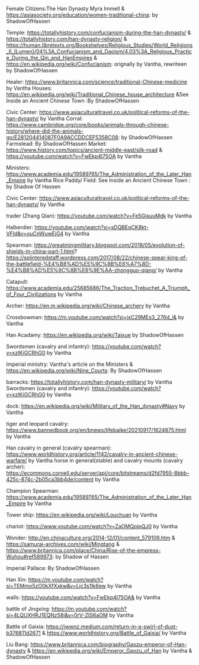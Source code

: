 Female Citizens:The Han Dynasty Myra Immell & https://asiasociety.org/education/women-traditional-china: by ShadowOfHassen

Temple: https://totallyhistory.com/confucianism-during-the-han-dynasty/ & https://totallyhistory.com/han-dynasty-religion/ & https://human.libretexts.org/Bookshelves/Religious_Studies/World_Religions_II_(Lumen)/04%3A_Confucianism_and_Daoism/4.03%3A_Religious_Practice_During_the_Qin_and_HanEmpires & https://en.wikipedia.org/wiki/Confucianism: orignally by Vantha, rewriteen by ShadowOfHassen

Healer: https://www.britannica.com/science/traditional-Chinese-medicine by Vantha
Houses: https://en.wikipedia.org/wiki/Traditional_Chinese_house_architecture &See Inside an Ancient Chinese Town  :By ShadowOfHassen 


Civic Center: https://www.asiaculturaltravel.co.uk/political-reforms-of-the-han-dynasty/ by Vantha
Corral: https://www.cambridge.org/core/books/animals-through-chinese-history/where-did-the-animals-go/E281204414087F0A9ACCDDCEF5358C08: by ShadowOfHassen
Farmstead: By ShadowOfHassen
Market: https://www.history.com/topics/ancient-middle-east/silk-road & https://youtube.com/watch?v=FwEkp4I75OA by Vantha

Ministers: https://www.academia.edu/19589765/The_Administration_of_the_Later_Han_Empire by Vantha
Rice Paddy/ Field: See Inside an Ancient Chinese Town  : by Shadow Of Hassen

Civic Center: https://www.asiaculturaltravel.co.uk/political-reforms-of-the-han-dynasty/ by Vantha


trader (Zhang Qian): https://youtube.com/watch?v=Fe5GisuuMdk by Vantha


Halberdier:
https://youtube.com/watch?si=sDQBEqCK8kt-VFId&v=ouCnWuwEjG4 by Vantha

Spearman: https://greatmingmilitary.blogspot.com/2018/05/evolution-of-shields-in-china-part-1.html?
https://splinteredstaff.wordpress.com/2017/08/22/chinese-spear-king-of-the-battlefield-%E4%B8%AD%E5%9C%8B%E6%A7%8D-%E4%B8%AD%E5%9C%8B%E6%9E%AA-zhongguo-qiang/ by Vantha

Catapult: https://www.academia.edu/25685686/The_Traction_Trebuchet_A_Triumph_of_Four_Civilizations by Vantha



Archer: https://en.m.wikipedia.org/wiki/Chinese_archery by Vantha

Crossbowman: https://m.youtube.com/watch?si=ixC29MEs3_276d_i& by Vantha

Han Acadamy: https://en.wikipedia.org/wiki/Taixue by ShadowOfHassen


Swordsmen (cavalry and infantry): https://youtube.com/watch?v=xzIKiGCRhG0 by Vantha


Imperial ministry: Vantha's article on the Ministers & https://en.wikipedia.org/wiki/Nine_Courts: By ShadowOfHassen

barracks: https://totallyhistory.com/han-dynasty-military/ by Vantha
Swordsmen (cavalry and infantry): https://youtube.com/watch?v=xzIKiGCRhG0 by Vantha

dock: https://en.wikipedia.org/wiki/Military_of_the_Han_dynasty#Navy by Vantha


tiger and leopard cavalry: https://www.bannedbook.org/en/bnews/lifebaike/20210917/1624875.html by Vantha

Han cavalry in general (cavalry spearman): https://www.worldhistory.org/article/1142/cavalry-in-ancient-chinese-warfare/ by Vantha
horse in general(stable) and cavalry mounts (cavalry archer): https://ecommons.cornell.edu/server/api/core/bitstreams/d2fd7955-8bbb-425c-874c-2b05ca3bb4de/content by Vantha

Champion Spearman: https://www.academia.edu/19589765/The_Administration_of_the_Later_Han_Empire by Vantha

Tower ship: https://en.wikipedia.org/wiki/Louchuan by Vantha

chariot: https://www.youtube.com/watch?v=ZaOMQpipQJ0 by Vantha


Wonder: http://en.chinaculture.org/2014-12/01/content_579109.htm & https://samurai-archives.com/wiki/Mingtang & https://www.britannica.com/place/China/Rise-of-the-empress-Wuhou#ref589973: by Shadow of Hassen




Imperial Pallace: By ShadowOfHassen

Han Xin: https://m.youtube.com/watch?si=TEMmo5zO0kXfXxkw&v=Ljc3s1lk6ew by Vantha

walls: https://youtube.com/watch?v=FwEkp4I75OA& by Vantha

battle of Jingxing: https://m.youtube.com/watch?si=4LQUXHRJ1EQNz58i&v=0rV-ZIS6aOM by Vantha


Battle of Gaixia: https://jwwnz.medium.com/return-in-a-swirl-of-dust-b376811d2671
& 
https://www.worldhistory.org/Battle_of_Gaixia/
by Vantha


Liu Bang: https://www.britannica.com/biography/Gaozu-emperor-of-Han-dynasty & https://en.wikipedia.org/wiki/Emperor_Gaozu_of_Han by Vantha & ShadowOfHassen



